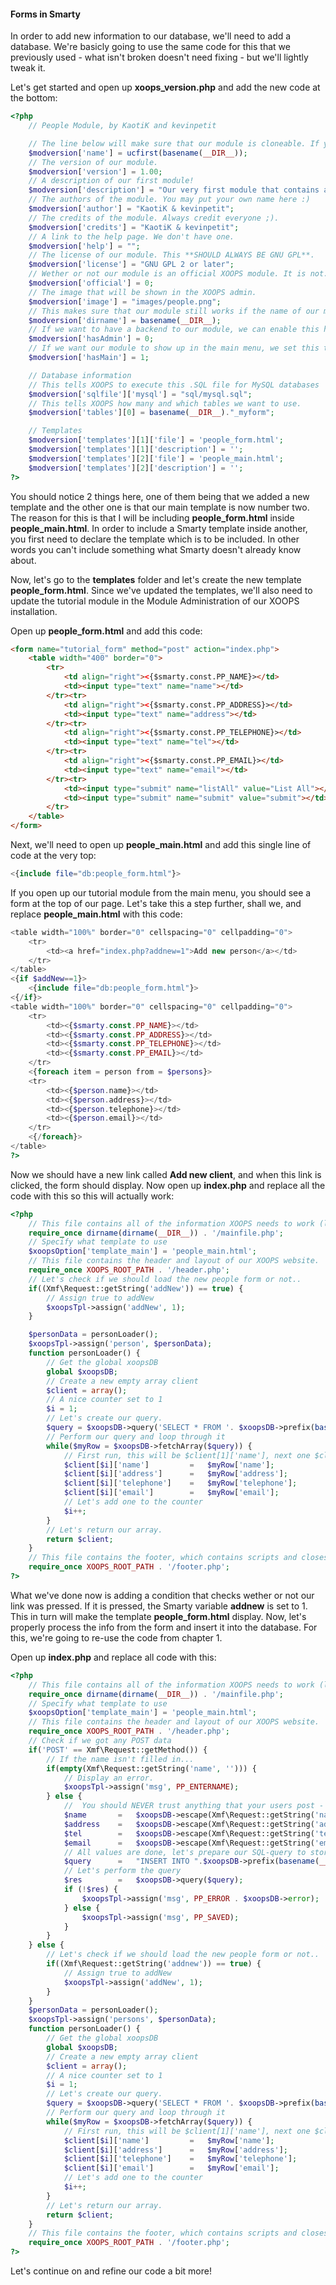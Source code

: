 #### Forms in Smarty
In order to add new information to our database, we'll need to add a database. We're basicly going to use the same code for this that we previously used - what isn't broken doesn't need fixing - but we'll lightly tweak it.

Let's get started and open up **xoops_version.php** and add the new code at the bottom:

```php
<?php
    // People Module, by KaotiK and kevinpetit

    // The line below will make sure that our module is cloneable. If you change the name of the folder, it will still work.
    $modversion['name'] = ucfirst(basename(__DIR__));
    // The version of our module.
    $modversion['version'] = 1.00;
    // A description of our first module!
    $modversion['description'] = "Our very first module that contains a people database!";
    // The authors of the module. You may put your own name here :)
    $modversion['author'] = "KaotiK & kevinpetit";
    // The credits of the module. Always credit everyone ;).
    $modversion['credits'] = "KaotiK & kevinpetit";
    // A link to the help page. We don't have one.
    $modversion['help'] = "";
    // The license of our module. This **SHOULD ALWAYS BE GNU GPL**.
    $modversion['license'] = "GNU GPL 2 or later";
    // Wether or not our module is an official XOOPS module. It is not.
    $modversion['official'] = 0;
    // The image that will be shown in the XOOPS admin.
    $modversion['image'] = "images/people.png";
    // This makes sure that our module still works if the name of our module is changed.
    $modversion['dirname'] = basename(__DIR__);
    // If we want to have a backend to our module, we can enable this here.
    $modversion['hasAdmin'] = 0;
    // If we want our module to show up in the main menu, we set this to 1.
    $modversion['hasMain'] = 1;

    // Database information
    // This tells XOOPS to execute this .SQL file for MySQL databases
    $modversion['sqlfile']['mysql'] = "sql/mysql.sql";
    // This tells XOOPS how many and which tables we want to use.
    $modversion['tables'][0] = basename(__DIR__)."_myform";

    // Templates
    $modversion['templates'][1]['file'] = 'people_form.html';
    $modversion['templates'][1]['description'] = '';
    $modversion['templates'][2]['file'] = 'people_main.html';
    $modversion['templates'][2]['description'] = '';
?>
```
You should notice 2 things here, one of them being that we added a new template and the other one is that our main template is now number two. The reason for this is that I will be including **people_form.html** inside **people_main.html**.
In order to include a Smarty template inside another, you first need to declare the template which is to be included.
In other words you can't include something what Smarty doesn't already know about.

Now, let's go to the **templates** folder and let's create the new template **people_form.html**. 
Since we've updated the templates, we'll also need to update the tutorial module in the Module Administration of our XOOPS installation.

Open up **people_form.html** and add this code:

```html
<form name="tutorial_form" method="post" action="index.php">
    <table width="400" border="0">
        <tr>
            <td align="right"><{$smarty.const.PP_NAME}></td>
            <td><input type="text" name="name"></td>
        </tr><tr>
            <td align="right"><{$smarty.const.PP_ADDRESS}></td>
            <td><input type="text" name="address"></td>
        </tr><tr>
            <td align="right"><{$smarty.const.PP_TELEPHONE}></td>
            <td><input type="text" name="tel"></td>
        </tr><tr>
            <td align="right"><{$smarty.const.PP_EMAIL}></td>
            <td><input type="text" name="email"></td>
        </tr><tr>
            <td><input type="submit" name="listAll" value="List All"></td>
            <td><input type="submit" name="submit" value="submit"></td>
        </tr>
    </table>
</form>
```
Next, we'll need to open up **people_main.html** and add this single line of code at the very top:

```php
<{include file="db:people_form.html"}>
```
If you open up our tutorial module from the main menu, you should see a form at the top of our page. Let's take this a step further, shall we, and replace **people_main.html** with this code:

```php
<table width="100%" border="0" cellspacing="0" cellpadding="0">
    <tr>
        <td><a href="index.php?addnew=1">Add new person</a></td>
    </tr>
</table>
<{if $addNew==1}>
    <{include file="db:people_form.html"}>
<{/if}>
<table width="100%" border="0" cellspacing="0" cellpadding="0">
    <tr>
        <td><{$smarty.const.PP_NAME}></td>
        <td><{$smarty.const.PP_ADDRESS}></td>
        <td><{$smarty.const.PP_TELEPHONE}></td>
        <td><{$smarty.const.PP_EMAIL}></td>
    </tr>
    <{foreach item = person from = $persons}>
    <tr>
        <td><{$person.name}></td>
        <td><{$person.address}></td>
        <td><{$person.telephone}></td>
        <td><{$person.email}></td>
    </tr>
    <{/foreach}>
</table>
?>
```
Now we should have a new link called **Add new client**, and when this link is clicked, the form should display. Now open up **index.php** and replace all the code with this so this will actually work:

```php
<?php
    // This file contains all of the information XOOPS needs to work (like the database information). It's the bootstrap of XOOPS, basicly.
    require_once dirname(dirname(__DIR__)) . '/mainfile.php';
    // Specify what template to use
    $xoopsOption['template_main'] = 'people_main.html';
    // This file contains the header and layout of our XOOPS website.
    require_once XOOPS_ROOT_PATH . '/header.php';
    // Let's check if we should load the new people form or not..
    if((Xmf\Request::getString('addNew')) == true) {
        // Assign true to addNew
        $xoopsTpl->assign('addNew', 1);
    }

    $personData = personLoader();
    $xoopsTpl->assign('person', $personData);
    function personLoader() {
        // Get the global xoopsDB
        global $xoopsDB;
        // Create a new empty array client
        $client = array();
        // A nice counter set to 1
        $i = 1;
        // Let's create our query.
        $query = $xoopsDB->query('SELECT * FROM '. $xoopsDB->prefix(basename(__DIR__).'_myform'));
        // Perform our query and loop through it
        while($myRow = $xoopsDB->fetchArray($query)) {
            // First run, this will be $client[1]['name'], next one $client[2]['name'], etc.
            $client[$i]['name']         =   $myRow['name'];
            $client[$i]['address']      =   $myRow['address'];
            $client[$i]['telephone']    =   $myRow['telephone'];
            $client[$i]['email']        =   $myRow['email'];
            // Let's add one to the counter
            $i++;
        }
        // Let's return our array.
        return $client;
    }
    // This file contains the footer, which contains scripts and closes our layout.
    require_once XOOPS_ROOT_PATH . '/footer.php';
?>
```
What we've done now is adding a condition that checks wether or not our link was pressed. If it is pressed, the Smarty variable **addnew** is set to 1. This in turn will make the template **people_form.html** display.
Now, let's properly process the info from the form and insert it into the database. For this, we're going to re-use the code from chapter 1.

Open up **index.php** and replace all code with this:

```php
<?php
    // This file contains all of the information XOOPS needs to work (like the database information). It's the bootstrap of XOOPS, basicly.
    require_once dirname(dirname(__DIR__)) . '/mainfile.php';
    // Specify what template to use
    $xoopsOption['template_main'] = 'people_main.html';
    // This file contains the header and layout of our XOOPS website.
    require_once XOOPS_ROOT_PATH . '/header.php';
    // Check if we got any POST data
    if('POST' == Xmf\Request::getMethod()) {
        // If the name isn't filled in...
        if(empty(Xmf\Request::getString('name', ''))) {
            // Display an error.
            $xoopsTpl->assign('msg', PP_ENTERNAME);
        } else {
            //  You should NEVER trust anything that your users post - always first check the input.
            $name       =   $xoopsDB->escape(Xmf\Request::getString('name', ''));
            $address    =   $xoopsDB->escape(Xmf\Request::getString('address', ''));
            $tel        =   $xoopsDB->escape(Xmf\Request::getString('tel', ''));
            $email      =   $xoopsDB->escape(Xmf\Request::getString('email', ''));
            // All values are done, let's prepare our SQL-query to store this information
            $query      =   "INSERT INTO ".$xoopsDB->prefix(basename(__DIR__)."_myform")." (name, address, telephone, email) VALUES ('$name', '$address', '$tel', '$email' )";
            // Let's perform the query
            $res        =   $xoopsDB->query($query);
            if (!$res) {
                $xoopsTpl->assign('msg', PP_ERROR . $xoopsDB->error);
            } else {
                $xoopsTpl->assign('msg', PP_SAVED);
            }
        }
    } else {
        // Let's check if we should load the new people form or not..
        if((Xmf\Request::getString('addnew')) == true) {
            // Assign true to addNew
            $xoopsTpl->assign('addNew', 1);
        }
    }
    $personData = personLoader();
    $xoopsTpl->assign('persons', $personData);
    function personLoader() {
        // Get the global xoopsDB
        global $xoopsDB;
        // Create a new empty array client
        $client = array();
        // A nice counter set to 1
        $i = 1;
        // Let's create our query.
        $query = $xoopsDB->query('SELECT * FROM '. $xoopsDB->prefix(basename(__DIR__).'_myform'));
        // Perform our query and loop through it
        while($myRow = $xoopsDB->fetchArray($query)) {
            // First run, this will be $client[1]['name'], next one $client[2]['name'], etc.
            $client[$i]['name']         =   $myRow['name'];
            $client[$i]['address']      =   $myRow['address'];
            $client[$i]['telephone']    =   $myRow['telephone'];
            $client[$i]['email']        =   $myRow['email'];
            // Let's add one to the counter
            $i++;
        }
        // Let's return our array.
        return $client;
    }
    // This file contains the footer, which contains scripts and closes our layout.
    require_once XOOPS_ROOT_PATH . '/footer.php';
?>
```

Let's continue on and refine our code a bit more!
